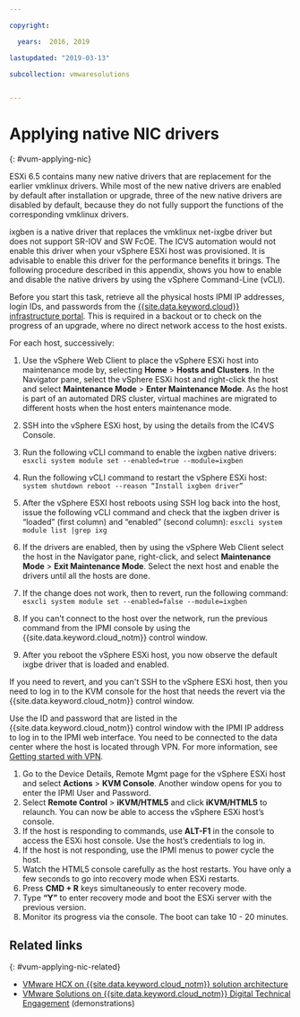 ```yaml
---

copyright:

  years:  2016, 2019

lastupdated: "2019-03-13"

subcollection: vmwaresolutions


---
```


# Applying native NIC drivers
{: #vum-applying-nic}

ESXi 6.5 contains many new native drivers that are replacement for the earlier vmklinux drivers. While most of the new native drivers are enabled by default after installation or upgrade, three of the new native drivers are disabled by default, because they do not fully support the functions of the corresponding vmklinux drivers.

ixgben is a native driver that replaces the vmklinux net-ixgbe driver but does not support SR-IOV and SW FcOE. The ICVS automation would not enable this driver when your vSphere ESXi host was provisioned. It is advisable to enable this driver for the performance benefits it brings. The following procedure described in this appendix, shows you how to enable and disable the native drivers by using the vSphere Command-Line (vCLI).

Before you start this task, retrieve all the physical hosts IPMI IP addresses, login IDs, and passwords from the [{{site.data.keyword.cloud}} infrastructure portal](https://control.softlayer.com/devices). This is required in a backout or to check on the progress of an upgrade, where no direct network access to the host exists.

For each host, successively:
1. Use the vSphere Web Client to place the vSphere ESXi host into maintenance mode by, selecting **Home** > **Hosts and Clusters**. In the Navigator pane, select the vSphere ESXi host and right-click the host and select **Maintenance Mode** > **Enter Maintenance Mode**. As the host is part of an automated DRS cluster, virtual machines are migrated to different hosts when the host enters maintenance mode.
2. SSH into the vSphere ESXi host, by using the details from the IC4VS Console.
3. Run the following vCLI command to enable the ixgben native drivers:
  `esxcli system module set --enabled=true --module=ixgben`
4. Run the following vCLI command to restart the vSphere ESXi host:
  `system shutdown reboot --reason “Install ixgben driver”`
5. After the vSphere ESXI host reboots using SSH log back into the host, issue the following vCLI command and check that the ixgben driver is “loaded” (first column) and “enabled” (second column):
  `esxcli system module list |grep ixg`
6. If the drivers are enabled, then by using the vSphere Web Client select the host in the Navigator pane, right-click, and select **Maintenance Mode** > **Exit Maintenance Mode**. Select the next host and enable the drivers until all the hosts are done.
7. If the change does not work, then to revert, run the following command:
  `esxcli system module set --enabled=false --module=ixgben`

8. If you can't connect to the host over the network, run the previous command from the IPMI console by using the {{site.data.keyword.cloud_notm}} control window.
9. After you reboot the vSphere ESXi host, you now observe the default ixgbe driver that is loaded and enabled.

If you need to revert, and you can't SSH to the vSphere ESXi host, then you need to log in to the KVM console for the host that needs the revert via the {{site.data.keyword.cloud_notm}} control window.

Use the ID and password that are listed in the {{site.data.keyword.cloud_notm}} control window with the IPMI IP address to log in to the IPMI web interface. You need to be connected to the data center where the host is located through VPN. For more information, see [Getting started with VPN](/docs/infrastructure/iaas-vpn?topic=VPN-getting-started-with-virtual-private-networking-vpn-).

1. Go to the Device Details, Remote Mgmt page for the vSphere ESXi host and select **Actions** > **KVM Console**. Another window opens for you to enter the IPMI User and Password.
2. Select **Remote Control** > **iKVM/HTML5** and click **iKVM/HTML5** to relaunch. You can now be able to access the vSphere ESXi host’s console.
3. If the host is responding to commands, use **ALT-F1** in the console to access the ESXi host console. Use the host’s credentials to log in.
4. If the host is not responding, use the IPMI menus to power cycle the host.
5. Watch the HTML5 console carefully as the host restarts. You have only a few seconds to go into recovery mode when ESXi restarts.
6. Press **CMD + R** keys simultaneously to enter recovery mode.
7. Type **“Y”** to enter recovery mode and boot the ESXi server with the previous version.
8. Monitor its progress via the console. The boot can take 10 - 20 minutes.

## Related links
{: #vum-applying-nic-related}

* [VMware HCX on {{site.data.keyword.cloud_notm}} solution architecture](/docs/services/vmwaresolutions/services?topic=vmware-solutions-hcx-archi-intro#hcx-archi-intro)
* [VMware Solutions on {{site.data.keyword.cloud_notm}} Digital Technical Engagement](https://ibm-dte.mybluemix.net/ibm-vmware) (demonstrations)
